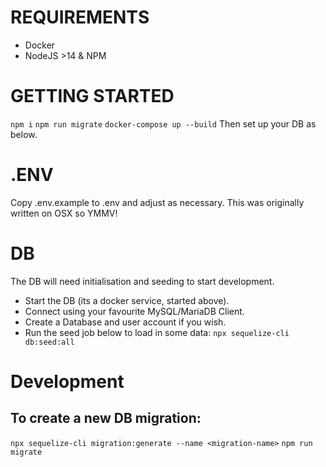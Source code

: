 
# REQUIREMENTS
+ Docker
+ NodeJS >14 & NPM

# GETTING STARTED
```npm i```
```npm run migrate```
```docker-compose up --build```
Then set up your DB as below.

# .ENV
Copy .env.example to .env and adjust as necessary. This was originally written on OSX so YMMV!

# DB
The DB will need initialisation and seeding to start development.
+ Start the DB (its a docker service, started above).
+ Connect using your favourite MySQL/MariaDB Client.
+ Create a Database and user account if you wish.
+ Run the seed job below to load in some data:
```npx sequelize-cli db:seed:all```

# Development
## To create a new DB migration:
```npx sequelize-cli migration:generate --name <migration-name>```
```npm run migrate``` 



